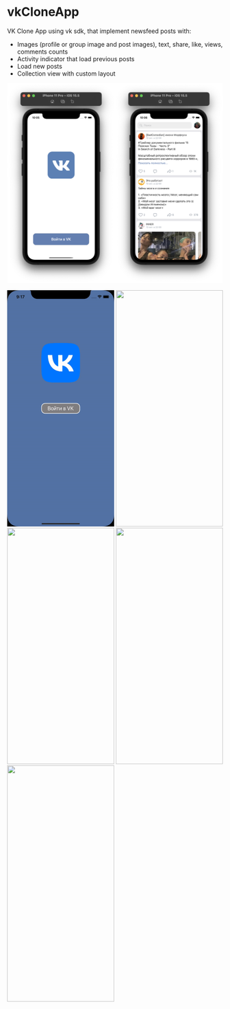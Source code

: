 # vkCloneApp

VK Clone App using vk sdk, that implement newsfeed posts with: 
- Images (profile or group image and post images), text, share, like, views, comments counts
- Activity indicator that load previous posts 
- Load new posts
- Collection view with custom layout

![vk2](https://github.com/Nam-Namazov/media1/blob/main/%D0%B2%D0%BA%20%D0%B2%D1%81%D0%B5.png)

<img src="https://github.com/Nam-Namazov/media1/blob/main/gif1.gif" width="250" height="550" /> <img src="https://github.com/Nam-Namazov/media1/blob/main/gif2.gif" width="250" height="550" /> <img src="https://github.com/Nam-Namazov/media1/blob/main/gif3.gif" width="250" height="550" /> <img src="https://github.com/Nam-Namazov/media1/blob/main/gif4.gif" width="250" height="550" /> <img src="https://github.com/Nam-Namazov/media1/blob/main/gif5.gif" width="250" height="550" />
